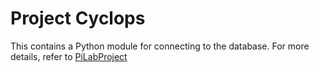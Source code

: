 # Project Cyclops

This contains a Python module for connecting to the database. For more details, refer to [PiLabProject](https://github.com/Yilong94/PiLabProject)